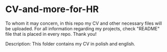# CV-and-more-for-HR
To whom it may concern, in this repo my CV and other necessary files will be uploaded.
For all information regarding my projects, check "README" file that is placed in every repo. Thank you!

Description: This folder contains my CV in polish and english. 
